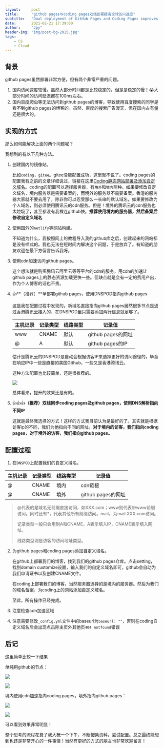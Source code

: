 ```yaml
---
layout:     post
title:      "github pages与coding pages双线部署提高全球访问速度"
subtitle:   "Dual deployment of GitHub Pages and Coding Pages improves global access speed"
date:       2021-02-21 17:39:00
author:     "Jpy"
header-img: "img/post-bg-2015.jpg"
tags:
    - CS	
    - Cloud
---
```


## 背景

github pages虽然部署非常方便，但有两个非常严重的问题。

1. 国内访问速度较慢。虽然大部分时间都是比较稳定的，但是是稳定的慢！😭大部分时间的访问延迟都在100ms左右。
2. 国内百度爬虫等无法访问到github pages的博客，导致使用百度搜索的同学是看不到github pages的博客的。虽然，百度的搜索广告漫天，但在国内占有量还是很大的。

## 实现的方式

那么如何能解决上面的两个问题呢？

我想到的有以下几种方法。

1. 创建国内的镜像站。

   比如`coding`，`gitee`。gitee没能配置成功，这里就不说了。coding pages的配置我有之前的文章详细说过，链接在这里[Coding静态网站部署及添加自定义域名](https://jiapy.space/2021/02/20/Coding%E9%9D%99%E6%80%81%E7%BD%91%E7%AB%99%E9%83%A8%E7%BD%B2%E5%8F%8A%E6%B7%BB%E5%8A%A0%E8%87%AA%E5%AE%9A%E4%B9%89%E5%9F%9F%E5%90%8D/)。coding的配置可以选择服务器，有`境外`和`境内`两种。如果要修改自定义域名，境内服务器是需要备案的，而境外的服务器不需要备案。香港的服务器大家就不要去用了，除非你可以忍受那么一长串的默认域名，如果要修改为个人域名，则必须使用腾讯云的cdn服务。但是！境外的腾讯云的cdn服务也太垃圾了，甚至都没有我裸连github快。**推荐使用境内的服务器，然后备案后修改自定义域名**

2. 使用国外的`netlify`等网站构建。

   不知道为什么，我按照网上的教程导入我的github库之后，创建起来的网站都是没有样式的。我也无法在短时间内解决这个问题，于是放弃了。有知道的朋友欢迎在最下方留言告诉我呀。

3. 使用cdn加速访问github pages。

   这个想法就是购买腾讯云阿里云等等平台的cdn的服务，用cdn的加速让github pages上的静态资源加载更快一些。但缺点就是会有一定的费用产出，作为个人博客的话也不贵。

4. 👍**（推荐）**单部署github pages，使用DNSPOD指向github pages

   这是我在配置过程中发现的，新域名直接指向github pages居然很多节点是通过香港腾讯云接入的，在DNSPOD里只需要添加两行信息就足够了。

   | 主机记录 | 记录类型 | 线路类型 | 记录值             |
   | -------- | -------- | -------- | ------------------ |
   | www      | CNAME    | 默认     | github pages的网址 |
   | @        | A        | 默认     | github pages的IP   |

   估计是腾讯云的DNSPOD是自动会根据访客IP来选择更好的访问途径的，毕竟在响应IP中一些是直接的美国Github，一些又是香港腾讯云。

   这种方法配置也比较简单，还是很推荐的。

   ![](https://cdn.jsdelivr.net/gh/Jia-py/blog_picture/21_3/yTn0zD.md.jpg)

   总体看来，提升的效果还是有的。

5. 👍👍👍**（推荐）双线同步coding pages及github pages，使用DNS解析指向不同IP**

   这就是最终我选择的方式！这样的方式我目前认为是最好的了。其实就是根据访客ip的不同，我们为他指向不同的网址。**对于境内的访客，我们指向coding pages，对于境外的访客，我们指向github pages。**

## 配置过程

1. 在`DNSPOD`上配置我们的自定义域名。

| 主机记录 | 记录类型 | 线路类型 | 记录值             |
| -------- | -------- | -------- | ------------------ |
| @        | CNAME    | 境内     | cdn链接            |
| @        | CNAME    | 境外     | github pages的网址 |

> @代表的是域名无前缀直接访问，如XXX.com；www则代表带www前缀访问。同时还有*，代表其他所有前缀访问。mail，为mail.XXX.com访问。
>
> 记录类型一般只会用到A和CNAME，A表示填入IP，CNAME表示填入网址。
>
> 线路类型则是访客的访问地址类型。

2. 为github pages和coding pages添加自定义域名。

   在github上部署我们的博客，找到我们的github pages仓库。点击setting，找到domain customize设置，输入我们的自定义域名即可，github会自动为我们申请证书以及创建CNAME文件。

   在coding上部署我们的博客，当然服务器选择的是境内的服务器。然后为我们的域名备案，为coding上的网站添加自定义域名。

   至此，所有操作已经完成。

3. 注意检查cdn加速区域
4. 注意需要修改`_config.yml`文件中的baseurl为`baseurl: ""`，否则在coding自定义域名后会出现点击除主页外其他页`404 notfound`错误

## 后记

这里简单比较一下结果

单纯用github的节点：

![](https://cdn.jsdelivr.net/gh/Jia-py/blog_picture/21_2/Snipaste_2021-02-25_22-08-15.jpg)

![](https://cdn.jsdelivr.net/gh/Jia-py/blog_picture/21_2/纯github.jpg)

境内使用cdn加速指向coding pages，境外指向github pages：

![](https://cdn.jsdelivr.net/gh/Jia-py/blog_picture/21_2/Snipaste_2021-02-25_22-06-33.jpg)

![](https://cdn.jsdelivr.net/gh/Jia-py/blog_picture/21_2/Snipaste_2021-02-25_22-09-15.jpg)

可以看到效果非常明显！

整个思考的流程花费了我大概一个下午，不断搜集资料，尝试配置。总之最终能想到也还是非常开心的一件事情！当然有更好的方式的朋友也非常欢迎留言！

